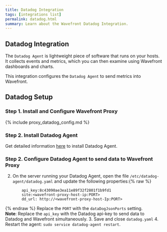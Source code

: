 ```yaml
---
title: Datadog Integration
tags: [integrations list]
permalink: datadog.html
summary: Learn about the Wavefront Datadog Integration.
---
```

## Datadog Integration

The `Datadog Agent` is lightweight piece of software that runs on your hosts. It collects events and metrics, which you can then examine using Wavefront dashboards and charts.

This integration configures the `Datadog Agent` to send metrics into Wavefront.
## Datadog Setup

### Step 1. Install and Configure Wavefront Proxy
{% include proxy_datadog_config.md %}

### Step 2. Install Datadog Agent
Get detailed information [here](https://docs.datadoghq.com/agent/?tab=linux) to install Datadog Agent.

### Step 2. Configure Datadog Agent to send data to Wavefront Proxy
2.  On the server running your Datadog Agent, open the file `/etc/datadog-agent/datadog.yaml` and update the following properties:{% raw %}
    ```
        api_key:8c43090ae3ea11e89f32f2801f1b9fd1
        site:<wavefront-proxy-host-ip:PORT>
        dd_url: http://<wavefront-proxy-host-Ip:PORT>
    ```
{% endraw %}
    Replace the `PORT` with the `dataDogJsonPorts` setting.  
    **Note**: Replace the `api_key` with the Datadog api-key to send data to Datadog and Wavefront simultaneously.
3.  Save and close `datadog.yaml`
4.  Restart the agent: `sudo service datadog-agent restart`.

